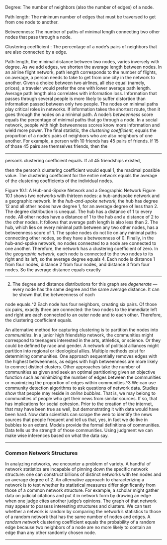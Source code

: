 Degree: The number of neighbors (also the number of edges) of a node. 

 Path length: The minimum number of edges that must be traversed to get from one node to another. 

 Betweenness: The number of paths of minimal length connecting two other nodes that pass through a node. 

 Clustering coefficient : The percentage of a node’s pairs of neighbors that are also connected by a edge. 

Path length, the minimal distance between two nodes, varies inversely with degree. As we add edges, we shorten the average length between nodes. In an airline flight network, path length corresponds to the number of flights, on average, a person needs to take to get from one city in the network to another. Given a choice between two airlines, all else equal (namely, prices), a traveler would prefer the one with lower average path length. Average path length also correlates with information loss. Information that passes through several people is more likely to suffer distortion than information passed between only two people. The nodes on minimal paths play critical roles in networks. If information takes the shortest route, then it goes through the nodes on a minimal path. A node’s _betweenness_ score equals the percentage of minimal paths that go through a node. In a social network, people with high betweenness scores know more information and wield more power. The final statistic, the _clustering coefficient,_ equals the proportion of a node’s pairs of neighbors who are also neighbors of one another. For example, a person with 10 friends has 45 pairs of friends. If 15 of those 45 pairs are themselves friends, then the 

---

person’s clustering coefficient equals. If all 45 friendships existed, 

then the person’s clustering coefficient would equal 1, the maximal possible value. The clustering coefficient for the entire network equals the average of the clustering coefficients of the individual nodes. 

Figure 10.1: A Hub-and-Spoke Network and a Geographic Network Figure 10.1 shows two networks with thirteen nodes: a hub-andspoke network and a geographic network. In the _hub-and-spoke network,_ the hub has degree 12 and all other nodes have degree 1, for an average degree of less than 2. The degree distribution is unequal. The hub has a distance of 1 to every node. All other nodes have a distance of 1 to the hub and a distance of 2 to the other nodes. It follows that average path length is also less than 2. The hub, which lies on every minimal path between any two other nodes, has a betweenness score of 1. The spoke nodes do not lie on any minimal paths connecting other nodes, so they have a betweenness of 0. Finally, in the hub-and-spoke network, no nodes connected to a node are connected to one another. Therefore, the network has a clustering coefficient of zero. In the _geographic network,_ each node is connected to the two nodes to its right and its left, so the average degree equals 4. Each node is distance 1 from four nodes, distance 2 from four nodes, and distance 3 from four nodes. So the average distance equals exactly 

---

2. The degree and distance distributions for this graph are _degenerate_ —every node has the same degree and the same average distance. It can be shown that the betweenness of each 

node equals.^2 Each node has four neighbors, creating six pairs. Of those six pairs, exactly three are connected: the two nodes to the immediate left and right are each connected to an outer node and to each other. Therefore, the clustering coefficient equals. 

An alternative method for capturing clustering is to partition the nodes into _communities_. In a junior high friendship network, the communities might correspond to teenagers interested in the arts, athletics, or science. Or they could be defined by race and gender. A network of political alliances might partition into regional or ideological allies. Multiple methods exist for determining communities. One approach sequentially removes edges with the highest betweenness, as edges with high betweenness are more likely to connect distinct clusters. Other approaches take the number of communities as given and seek an optimal partitioning given an objective function such as minimizing the number of edges between the communities or maximizing the proportion of edges within communities.^3 We can use community detection algorithms to ask questions of network data. Studies show that people may reside in _online bubbles_. That is, we may belong to communities of people who get their news from similar sources. If so, that has implications for social cohesion. Prior to the creation of the internet, that may have been true as well, but demonstrating it with data would have been hard. Now data scientists can scrape the web to identify the news sources that people frequent and tell us that, yes, in fact we do live in bubbles to an extent. Models provide the formal definitions of communities. Data tells us the strength of those communities. Using judgment we can make wise inferences based on what the data say. 

---

### Common Network Structures 

In analyzing networks, we encounter a problem of variety. A handful of network statistics are incapable of pinning down the specific network structure: one can construct billions of distinct networks with ten nodes and an average degree of 2. An alternative approach to characterizing a network is to test whether its statistical measures differ significantly from those of a common network structure. For example, a scholar might gather data on judicial citations and put it in network form by drawing an edge when one judge cites another judge’s opinions. The graph of that network may appear to possess interesting structures and clusters. We can test whether a network is random by comparing the network’s statistics to those of a random network that has the same number of nodes and edges. A _random network_ clustering coefficient equals the probability of a random edge because two neighbors of a node are no more likely to contain an edge than any other randomly chosen node. 

---